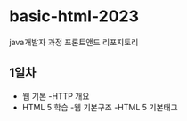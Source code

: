 # basic-html-2023
java개발자 과정 프론트앤드 리포지토리

## 1일차
- 웹 기본
    -HTTP 개요
- HTML 5 학습
    -웹 기본구조
    -HTML 5 기본태그
    
    
    

